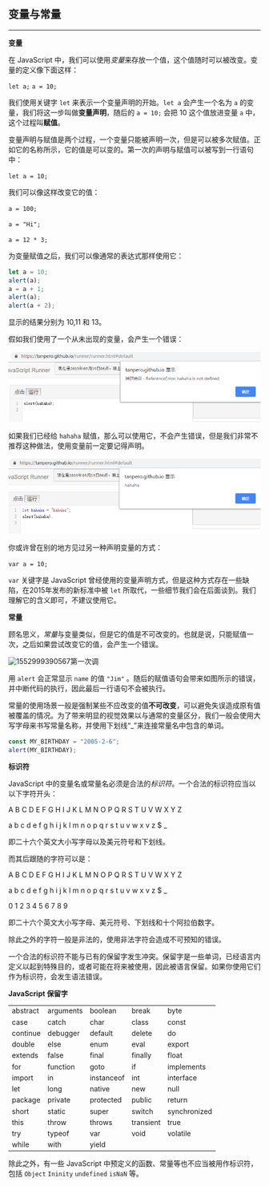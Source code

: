 ## 变量与常量

---

**变量**

在 JavaScript 中，我们可以使用*变量*来存放一个值，这个值随时可以被改变。变量的定义像下面这样：

```let a;```
```a = 10;```

我们使用关键字 ```let``` 来表示一个变量声明的开始。```let a``` 会产生一个名为 ```a``` 的变量，我们将这一步叫做**变量声明**，随后的 ```a = 10;``` 会把 10 这个值放进变量 ```a``` 中，这个过程叫**赋值**。

变量声明与赋值是两个过程，一个变量只能被声明一次，但是可以被多次赋值。正如它的名称所示，它的值是可以变的。第一次的声明与赋值可以被写到一行语句中：

```let a = 10;```

我们可以像这样改变它的值：

```a = 100;```

```a = "Hi";```

```a = 12 * 3;```

为变量赋值之后，我们可以像通常的表达式那样使用它：

```javascript
let a = 10;
alert(a);
a = a + 1;
alert(a);
alert(a + 2);
```

显示的结果分别为 10,11 和 13。

假如我们使用了一个从未出现的变量，会产生一个错误：

![1552999312562](./assets/1552999312562.png)

如果我们已经给 ```hahaha``` 赋值，那么可以使用它，不会产生错误，但是我们非常不推荐这种做法，使用变量前一定要记得声明。

![1552999360878](./assets/1552999360878.png)

你或许曾在别的地方见过另一种声明变量的方式：

```var a = 10;```

```var``` 关键字是 JavaScript 曾经使用的变量声明方式，但是这种方式存在一些缺陷，在2015年发布的新标准中被 ```let``` 所取代，一些细节我们会在后面谈到。我们理解它的含义即可，不建议使用它。

**常量**

顾名思义，*常量*与变量类似，但是它的值是不可改变的。也就是说，只能赋值一次，之后如果尝试改变它的值，会产生一个错误。

![1552999390567](./assets/1552999390567.png)第一次调

用 ```alert``` 会正常显示 ```name``` 的值 ```"Jim"``` 。随后的赋值语句会带来如图所示的错误，并中断代码的执行，因此最后一行语句不会被执行。

常量的使用场景一般是强制某些不应改变的值**不可改变**，可以避免失误造成原有值被覆盖的情况。为了带来明显的视觉效果以与通常的变量区分，我们一般会使用大写字母来书写常量名称，并使用下划线“_”来连接常量名中包含的单词。

```javascript
const MY_BIRTHDAY = "2005-2-6";
alert(MY_BIRTHDAY);
```

**标识符**

JavaScript 中的变量名或常量名必须是合法的*标识符*。一个合法的标识符应当以以下字符开头：

A B C D E F G H I J K L M N O P Q R S T U V W X Y Z

a b c d e f g h i j k l m n o p q r s t u v w x v z $ _

即二十六个英文大小写字母以及美元符号和下划线。

而其后跟随的字符可以是：

A B C D E F G H I J K L M N O P Q R S T U V W X Y Z

a b c d e f g h i j k l m n o p q r s t u v w x v z $ _

0 1 2 3 4 5 6 7 8 9

即二十六个英文大小写字母、美元符号、下划线和十个阿拉伯数字。

除此之外的字符一般是非法的，使用非法字符会造成不可预知的错误。

一个合法的标识符不能与已有的保留字发生冲突。保留字是一些单词，已经语言内定义以起到特殊目的，或者可能在将来被使用，因此被语言保留。如果你使用它们作为标识符，会发生语法错误。



**JavaScript 保留字**

|          |           |            |           |              |
| --- | --- | --- | --- | --- |
| abstract | arguments | boolean    | break     | byte         |
| case     | catch     | char       | class     | const        |
| continue | debugger  | default    | delete    | do           |
| double   | else      | enum       | eval      | export       |
| extends  | false     | final      | finally   | float        |
| for      | function  | goto       | if        | implements   |
| import   | in        | instanceof | int       | interface    |
| let      | long      | native     | new       | null         |
| package  | private   | protected  | public    | return       |
| short    | static    | super      | switch    | synchronized |
| this     | throw     | throws     | transient | true         |
| try      | typeof    | var        | void      | volatile     |
| while    | with      | yield      |           |              |



除此之外，有一些 JavaScript 中预定义的函数、常量等也不应当被用作标识符，包括 `Object` `Ininity` `undefined` `isNaN` 等。